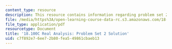 ```yaml
---
content_type: resource
description: This resource contains information regarding problem set 2 solution.
file: /media/https%3A/open-learning-course-data-rc.s3.amazonaws.com/18-100c-real-analysis-fall-2012/c7f892e76ee72b80fea549861cbaeb13_MIT18_100CF12_Prob_Set_2.pdf
file_type: application/pdf
resourcetype: Document
title: '18.100C Real Analysis: Problem Set 2 Solution'
uid: c7f892e7-6ee7-2b80-fea5-49861cbaeb13
---
```

